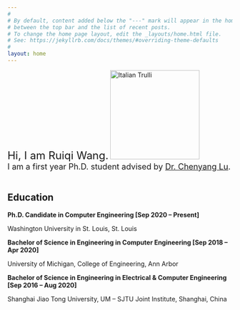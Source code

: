 ```yaml
---
#
# By default, content added below the "---" mark will appear in the home page
# between the top bar and the list of recent posts.
# To change the home page layout, edit the _layouts/home.html file.
# See: https://jekyllrb.com/docs/themes/#overriding-theme-defaults
#
layout: home
---
```

<font size="5"> Hi, I am Ruiqi Wang.</font>
<img src="{{ site.baseurl }}/media/potrait-s.jpg" alt="Italian Trulli" style="width:200px;">
<br>
<font size="4"> I am a first year Ph.D. student advised by <a href="https://www.cse.wustl.edu/~lu/" target="_blank">Dr. Chenyang Lu</a>.</font>
<br>
<br>
<div>
<h2><strong>Education</strong></h2>
<p><strong>Ph.D. Candidate in Computer Engineering [</strong><strong>Sep 2020 &ndash; Present]</strong></p>
<p>Washington University in St. Louis, St. Louis</p>
<p><strong>Bachelor of Science in Engineering in Computer Engineering [</strong><strong>Sep 2018 &ndash; Apr 2020]</strong></p>
<p>University of Michigan, College of Engineering, Ann Arbor</p>
<p><strong>Bachelor of Science in Engineering in Electrical &amp; Computer Engineering [</strong><strong>Sep 2016 &ndash; Aug 2020]</strong></p>
<p>Shanghai Jiao Tong University, UM &ndash; SJTU Joint Institute, Shanghai, China</p>
</div>